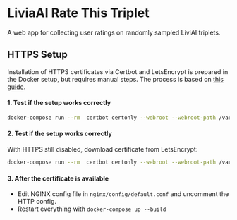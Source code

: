 # LiviaAI Rate This Triplet

A web app for collecting user ratings on randomly sampled LiviAI triplets.

## HTTPS Setup

Installation of HTTPS certificates via Certbot and LetsEncrypt is prepared in the Docker setup,
but requires manual steps. The process is based on [this guide](https://mindsers.blog/post/https-using-nginx-certbot-docker/).

#### 1. Test if the setup works correctly

```sh
docker-compose run --rm  certbot certonly --webroot --webroot-path /var/www/certbot/ --dry-run -d livia-triplet-demo.no5.at
```

#### 2. Test if the setup works correctly

With HTTPS still disabled, download certificate from LetsEncrypt:

```sh
docker-compose run --rm  certbot certonly --webroot --webroot-path /var/www/certbot/ -d livia-triplet-demo.no5.at
```

#### 3. After the certificate is available

- Edit NGINX config file in `nginx/config/default.conf` and uncomment the HTTP config.
- Restart everything with `docker-compose up --build`
